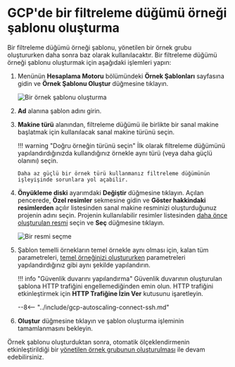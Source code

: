# GCP'de bir filtreleme düğümü örneği şablonu oluşturma

[img-creating-template]:                ../../../images/installation-gcp/auto-scaling/common/autoscaling-group-guide/create-instance-template.png
[img-selecting-image]:                  ../../../images/installation-gcp/auto-scaling/common/autoscaling-group-guide/select-image.png

[link-creating-image]:                  create-image.md
[link-creating-instance-group]:         creating-autoscaling-group.md

Bir filtreleme düğümü örneği şablonu, yönetilen bir örnek grubu oluştururken daha sonra baz olarak kullanılacaktır. Bir filtreleme düğümü örneği şablonu oluşturmak için aşağıdaki işlemleri yapın:

1.  Menünün **Hesaplama Motoru** bölümündeki **Örnek Şablonları** sayfasına gidin ve **Örnek Şablonu Oluştur** düğmesine tıklayın.

    ![Bir örnek şablonu oluşturma][img-creating-template]
    
2.  **Ad** alanına şablon adını girin.
3.  **Makine türü** alanından, filtreleme düğümü ile birlikte bir sanal makine başlatmak için kullanılacak sanal makine türünü seçin. 

    !!! warning "Doğru örneğin türünü seçin"
        İlk olarak filtreleme düğümünü yapılandırdığınızda kullandığınız örnekle aynı türü (veya daha güçlü olanını) seçin.
        
        Daha az güçlü bir örnek türü kullanmanız filtreleme düğümünün işleyişinde sorunlara yol açabilir.

4.  **Önyükleme diski** ayarımdaki **Değiştir** düğmesine tıklayın. Açılan pencerede, **Özel resimler** sekmesine gidin ve **Göster hakkindaki resimlerden** açılır listesinden sanal makine resminizi oluşturduğunuz projenin adını seçin. Projenin kullanılabilir resimler listesinden [daha önce oluşturulan resmi][link-creating-image] seçin ve **Seç** düğmesine tıklayın.

    ![Bir resmi seçme][img-selecting-image]
    
5.  Şablon temelli örnekların temel örnekle aynı olması için, kalan tüm parametreleri, [temel örneğinizi oluştururken][link-creating-image] parametreleri yapılandırdığınız gibi aynı şekilde yapılandırın.
    
    !!! info "Güvenlik duvarını yapılandırma"
        Güvenlik duvarının oluşturulan şablona HTTP trafiğini engellemediğinden emin olun. HTTP trafiğini etkinleştirmek için **HTTP Trafiğine İzin Ver** kutusunu işaretleyin.
    
    --8<-- "../include/gcp-autoscaling-connect-ssh.md"

6.  **Oluştur** düğmesine tıklayın ve şablon oluşturma işleminin tamamlanmasını bekleyin. 

Örnek şablonu oluşturduktan sonra, otomatik ölçeklendirmenin etkinleştirildiği bir [yönetilen örnek grubunun oluşturulması][link-creating-instance-group] ile devam edebilirsiniz.
